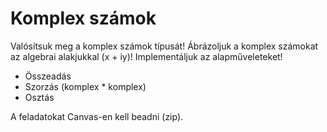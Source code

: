 # Komplex számok

Valósítsuk meg a komplex számok típusát! Ábrázoljuk a komplex számokat az algebrai alakjukkal (x + iy)! Implementáljuk az alapműveleteket!
- Összeadás
- Szorzás (komplex * komplex)
- Osztás

A feladatokat Canvas-en kell beadni (zip).
